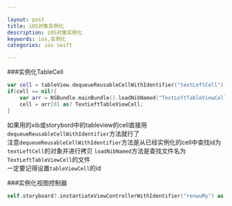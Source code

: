 ```yaml
---

layout: post
title: iOS对象实例化
description: iOS对象实例化
keywords: ios,实例化
categories: ios swift

---
```


###实例化TableCell
```swift
var cell = tableView.dequeueReusableCellWithIdentifier("textLeftCell") as? TextLeftTableViewCell;
if(cell == nil){
	var arr = NSBundle.mainBundle().loadNibNamed("TextLeftTableViewCell", owner: nil, options: nil);
	cell = arr[0] as? TextLeftTableViewCell;
}
```
如果用的xib或storybord中的tableview的cell直接用`dequeueReusableCellWithIdentifier`方法就行了  
注意`dequeueReusableCellWithIdentifier`方法是从已经实例化的cell中查找id为`textLeftCell`的对象并进行拷贝 
`loadNibNamed`方法是查找文件名为`TextLeftTableViewCell`的文件  
一定要记得设置`tableViewCell`的id

###实例化视图控制器
```swift
self.storyboard?.instantiateViewControllerWithIdentifier("renwuMy") as! RenwuMyViewController;
```

